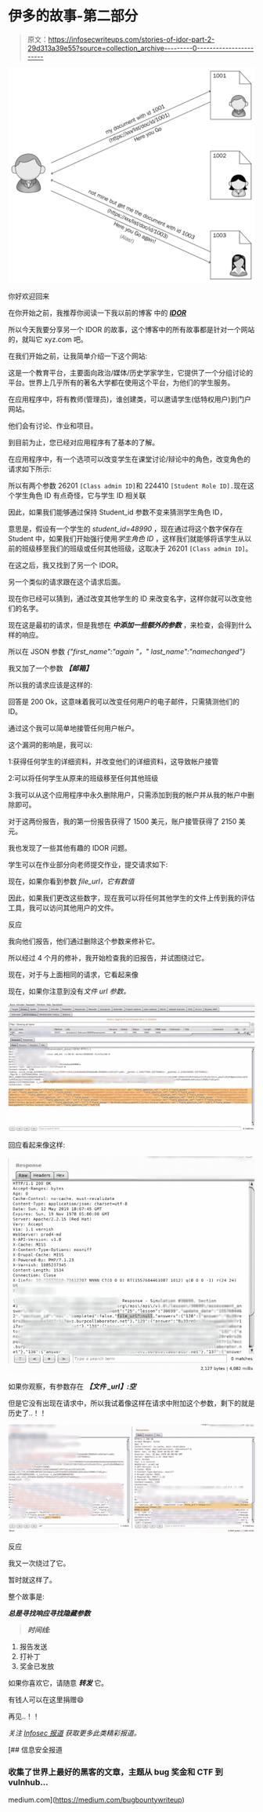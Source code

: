 # 伊多的故事-第二部分

> 原文：<https://infosecwriteups.com/stories-of-idor-part-2-29d313a39e55?source=collection_archive---------0----------------------->

![](img/c06cf9fca0a6e1aa4ce3a3284d39d123.png)

你好欢迎回来

在你开始之前，我推荐你阅读一下我以前的博客 中的 [***IDOR***](https://medium.com/bugbountywriteup/stories-of-idor-4966369e6d82)

所以今天我要分享另一个 IDOR 的故事，这个博客中的所有故事都是针对一个网站的，就叫它 xyz.com 吧。

在我们开始之前，让我简单介绍一下这个网站:

这是一个教育平台，主要面向政治/媒体/历史学家学生，它提供了一个分组讨论的平台。世界上几乎所有的著名大学都在使用这个平台，为他们的学生服务。

在应用程序中，将有教师(管理员)，谁创建类，可以邀请学生(低特权用户)到门户网站。

他们会有讨论、作业和项目。

到目前为止，您已经对应用程序有了基本的了解。

在应用程序中，有一个选项可以改变学生在课堂讨论/辩论中的角色，改变角色的请求如下所示:

所以有两个参数 26201 `[Class admin ID]`和 224410 `[Student Role ID].`现在这个学生角色 ID 有点奇怪，它与学生 ID 相关联

因此，如果我们能够通过保持 Student_id 参数不变来猜测学生角色 ID，

意思是，假设有一个学生的 *student_id=48990* ，现在通过将这个数字保存在 Student 中，如果我们开始强行使用*学生角色 ID* ，这样我们就能够将该学生从以前的班级移至我们的班级或任何其他班级，这取决于 26201 `[Class admin ID]`。

在这之后，我又找到了另一个 IDOR。

另一个类似的请求跟在这个请求后面。

现在你已经可以猜到，通过改变其他学生的 ID 来改变名字，这样你就可以改变他们的名字。

现在这是最初的请求，但是我想在 ***中添加一些额外的参数*** ，来检查，会得到什么样的响应。

所以在 JSON 参数 *{"first_name":"again "，" last_name":"namechanged"}*

我又加了一个参数 ***【邮箱】***

所以我的请求应该是这样的:

回答是 200 Ok，这意味着我可以改变任何用户的电子邮件，只需猜测他们的 ID。

通过这个我可以简单地接管任何用户帐户。

这个漏洞的影响是，我可以:

1:获得任何学生的详细资料，并改变他们的详细资料，这导致帐户接管

2:可以将任何学生从原来的班级移至任何其他班级

3:我可以从这个应用程序中永久删除用户，只需添加到我的帐户并从我的帐户中删除即可。

对于这两份报告，我的第一份报告获得了 1500 美元，账户接管获得了 2150 美元。

我也发现了一些其他有趣的 IDOR 问题。

学生可以在作业部分向老师提交作业，提交请求如下:

现在，如果你看到参数 *file_url，它有数值*

因此，如果我们更改这些数字，现在我可以将任何其他学生的文件上传到我的评估工具，我可以访问其他用户的文件。

反应

我向他们报告，他们通过删除这个参数来修补它。

所以经过 4 个月的修补，我开始检查我的旧报告，并试图绕过它。

现在，对于与上面相同的请求，它看起来像

现在，如果你注意到没有*文件 url 参数。*

![](img/dd9f5708385519c8cca5b65752eb7eae.png)

回应看起来像这样:

![](img/2071cc545c02bd0afc0b74dda233f854.png)

如果你观察，有参数存在 ***【文件 _url】:空***

但是它没有出现在请求中，所以我试着像这样在请求中附加这个参数，剩下的就是历史了..！！

![](img/7c978b3c6ceca330a92a7bf1dc703a1f.png)

反应

我又一次绕过了它。

暂时就这样了。

整个故事是:

***总是寻找响应寻找隐藏参数***

> ***时间线:***

1.  报告发送
2.  打补丁
3.  奖金已发放

如果你喜欢它，请随意 ***转发*** 它。

有钱人可以在这里捐赠😄

再见..！！

*关注* [*Infosec 报道*](https://medium.com/bugbountywriteup) *获取更多此类精彩报道。*

[](https://medium.com/bugbountywriteup) [## 信息安全报道

### 收集了世界上最好的黑客的文章，主题从 bug 奖金和 CTF 到 vulnhub…

medium.com](https://medium.com/bugbountywriteup)